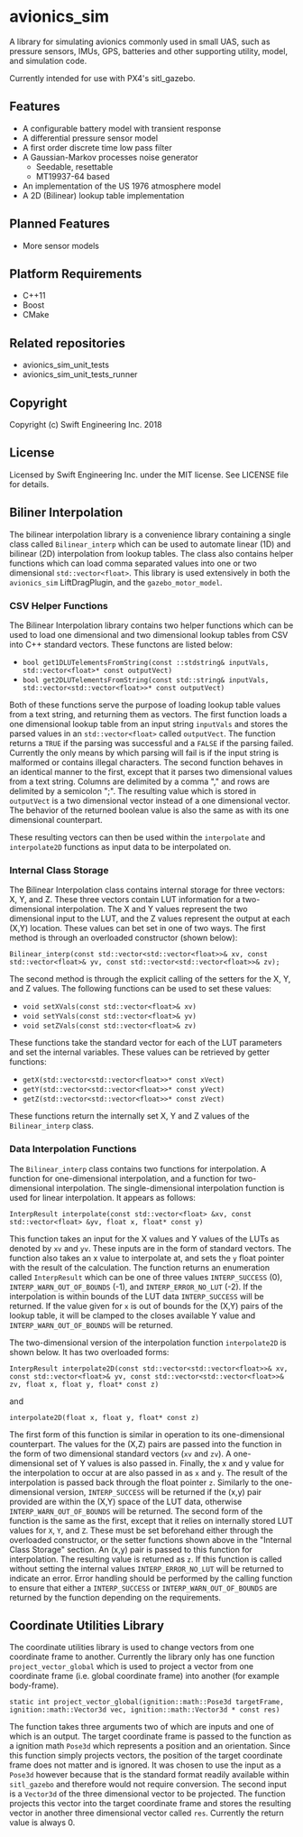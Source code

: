 # avionics_sim

A library for simulating avionics commonly used in small UAS, such as pressure sensors, IMUs, GPS, batteries and other supporting utility, model, and simulation code.

Currently intended for use with PX4's sitl_gazebo.

## Features

 * A configurable battery model with transient response
 * A differential pressure sensor model
 * A first order discrete time low pass filter
 * A Gaussian-Markov processes noise generator
   * Seedable, resettable
   * MT19937-64 based
 * An implementation of the US 1976 atmosphere model
 * A 2D (Bilinear) lookup table implementation

## Planned Features

* More sensor models

## Platform Requirements

 * C++11
 * Boost
 * CMake

## Related repositories

 * avionics_sim_unit_tests
 * avionics_sim_unit_tests_runner

## Copyright

Copyright (c) Swift Engineering Inc. 2018

## License

Licensed by Swift Engineering Inc. under the MIT license. See LICENSE file for details.

## Biliner Interpolation

The bilinear interpolation library is a convenience library containing a single class called `Bilinear_interp` which can be used to automate linear (1D) and bilinear (2D) interpolation from lookup tables. The class also contains helper functions which can load comma separated values into one or two dimensional `std::vector<float>`. This library is used extensively in both the `avionics_sim` LiftDragPlugin, and the `gazebo_motor_model`. 

### CSV Helper Functions

The Bilinear Interpolation library contains two helper functions which can be used to load one dimensional and two dimensional lookup tables from CSV into C++ standard vectors. These functons are listed below: 

* `bool get1DLUTelementsFromString(const ::stdstring& inputVals, std::vector<float>* const outputVect)`
* `bool get2DLUTelementsFromString(const std::string& inputVals, std::vector<std::vector<float>>* const outputVect)`

Both of these functions serve the purpose of loading lookup table values from a text string, and returning them as vectors. The first function loads a one dimensional lookup table from an input string `inputVals` and stores the parsed values in an `std::vector<float>` called `outputVect`. The function returns a `TRUE` if the parsing was successful and a `FALSE` if the parsing failed. Currently the only means by which parsing will fail is if the input string is malformed or contains illegal characters. The second function behaves in an identical manner to the first, except that it parses two dimensional values from a text string. Columns are delimited by a comma "," and rows are delimited by a semicolon ";". The resulting value which is stored in `outputVect` is a two dimensional vector instead of a one dimensional vector. The behavior of the returned boolean value is also the same as with its one dimensional counterpart. 

These resulting vectors can then be used within the `interpolate` and `interpolate2D` functions as input data to be interpolated on.

### Internal Class Storage

The Bilinear Interpolation class contains internal storage for three vectors: X, Y, and Z. These three vectors contain LUT information for a two-dimensional interpolation. The X and Y values represent the two dimensional input to the LUT, and the Z values represent the output at each (X,Y) location. These values can bet set in one of two ways. The first method is through an overloaded constructor (shown below):

`Bilinear_interp(const std::vector<std::vector<float>>& xv, const std::vector<float>& yv, const std::vector<std::vector<float>>& zv);`

The second method is through the explicit calling of the setters for the X, Y, and Z values. The following functions can be used to set these values: 

* `void setXVals(const std::vector<float>& xv)`
* `void setYVals(const std::vector<float>& yv)`
* `void setZVals(const std::vector<float>& zv)`

These functions take the standard vector for each of the LUT parameters and set the internal variables. These values can be retrieved by getter functions: 

* `getX(std::vector<std::vector<float>>* const xVect)`
* `getY(std::vector<std::vector<float>>* const yVect)`
* `getZ(std::vector<std::vector<float>>* const zVect)`

These functions return the internally set X, Y and Z values of the `Bilinear_interp` class. 

### Data Interpolation Functions

The `Bilinear_interp` class contains two functions for interpolation. A function for one-dimensional interpolation, and a function for two-dimensional interpolation. The single-dimensional interpolation function is used for linear interpolation. It appears as follows: 

`InterpResult interpolate(const std::vector<float> &xv, const std::vector<float> &yv, float x, float* const y)`

This function takes an input for the X values and Y values of the LUTs as denoted by `xv` and `yv`. These inputs are in the form of standard vectors. The function also takes an x value to interpolate at, and sets the `y` float pointer with the result of the calculation. The function returns an enumeration called `InterpResult` which can be one of three values `INTERP_SUCCESS` (0), `INTERP_WARN_OUT_OF_BOUNDS` (-1), and `INTERP_ERROR_NO_LUT` (-2). If the interpolation is within bounds of the LUT data `INTERP_SUCCESS` will be returned. If the value given for `x` is out of bounds for the (X,Y) pairs of the lookup table, it will be clamped to the closes available Y value and `INTERP_WARN_OUT_OF_BOUNDS` will be returned. 

The two-dimensional version of the interpolation function `interpolate2D` is shown below. It has two overloaded forms: 

`InterpResult interpolate2D(const std::vector<std::vector<float>>& xv, const std::vector<float>& yv, const std::vector<std::vector<float>>& zv, float x, float y, float* const z)`

and 

`interpolate2D(float x, float y, float* const z)`

The first form of this function is similar in operation to its one-dimensional counterpart. The values for the (X,Z) pairs are passed into the function in the form of two dimensional standard vectors (`xv` and `zv`). A one-dimensional set of Y values is also passed in. Finally, the x and y value for the interpolation to occur at are also passed in as `x` and `y`. The result of the interpolation is passed back through the float pointer `z`. Similarly to the one-dimensional version, `INTERP_SUCCESS` will be returned if the (x,y) pair provided are within the (X,Y) space of the LUT data, otherwise `INTERP_WARN_OUT_OF_BOUNDS` will be returned.  The second form of the function is the same as the first, except that it relies on internally stored LUT values for `X`, `Y`, and `Z`. These must be set beforehand either through the overloaded constructor, or the setter functions shown above in the "Internal Class Storage" section. An (x,y) pair is passed to this function for interpolation. The resulting value is returned as `z`.  If this function is called without setting the internal values `INTERP_ERROR_NO_LUT` will be returned to indicate an error. Error handling should be performed by the calling function to ensure that either a `INTERP_SUCCESS` or `INTERP_WARN_OUT_OF_BOUNDS` are returned by the function depending on the requirements. 



## Coordinate Utilities Library 

The coordinate utilities library is used to change vectors from one coordinate frame to another. Currently the library only has one function `project_vector_global` which is used to project a vector from one coordinate frame (i.e. global coordinate frame) into another (for example body-frame). 

 `static int project_vector_global(ignition::math::Pose3d targetFrame, ignition::math::Vector3d vec, ignition::math::Vector3d * const res)`

The function takes three arguments two of which are inputs and one of which is an output. The target coordinate frame is passed to the function as a ignition math `Pose3d` which represents a position and an orientation. Since this function simply projects vectors, the position of the target coordinate frame does not matter and is ignored. It was chosen to use the input as a `Pose3d` however because that is the standard format readily available within `sitl_gazebo` and therefore would not require conversion. The second input is a `Vector3d` of the three dimensional vector to be projected. The function projects this vector into the target coordinate frame and stores the resulting vector in another three dimensional vector called `res`.  Currently the return value is always 0. 

